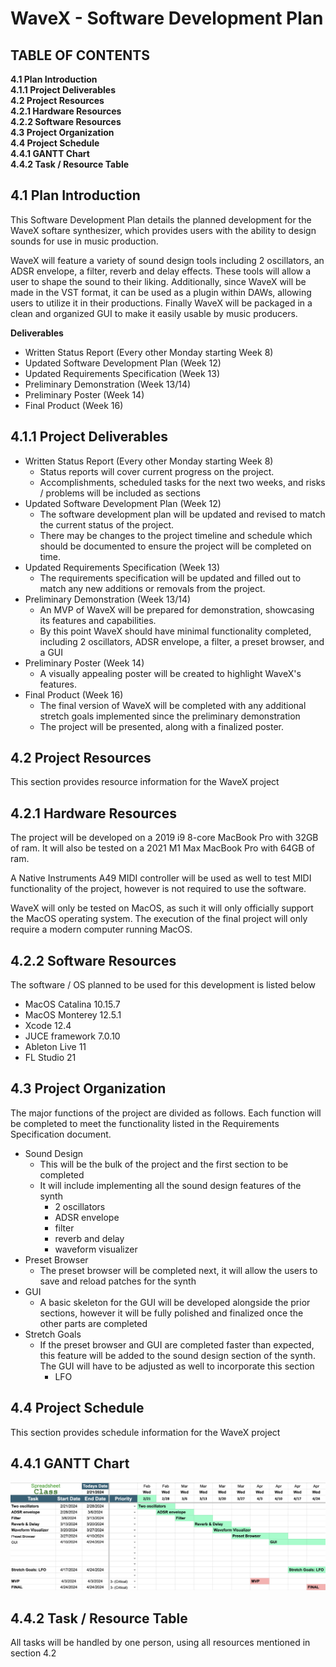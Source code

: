 # WaveX - Software Development Plan
## TABLE OF CONTENTS
**4.1   Plan Introduction** \
**4.1.1 Project Deliverables** \
**4.2   Project Resources** \
**4.2.1 Hardware Resources** \
**4.2.2 Software Resources** \
**4.3   Project Organization** \
**4.4   Project Schedule** \
**4.4.1 GANTT Chart** \
**4.4.2 Task / Resource Table**


## 4.1   Plan Introduction
This Software Development Plan details the planned development for the WaveX softare synthesizer, which provides users with the ability to design sounds for use in music production.

WaveX will feature a variety of sound design tools including 2 oscillators, an ADSR envelope, a filter, reverb and delay effects. These tools will allow a user to
shape the sound to their liking. Additionally, since WaveX will be made in the VST format, it can be used as a plugin within DAWs, allowing users to utilize it in their productions. Finally WaveX will be packaged in a clean and organized GUI to make it easily usable by music producers.

**Deliverables**
- Written Status Report (Every other Monday starting Week 8)
- Updated Software Development Plan (Week 12)
- Updated Requirements Specification (Week 13)
- Preliminary Demonstration (Week 13/14)
- Preliminary Poster (Week 14)
- Final Product (Week 16)

## 4.1.1 Project Deliverables
- Written Status Report (Every other Monday starting Week 8)
    - Status reports will cover current progress on the project.
    - Accomplishments, scheduled tasks for the next two weeks, and risks / problems will be included as sections
- Updated Software Development Plan (Week 12)
    - The software development plan will be updated and revised to match the current status of the project.
    - There may be changes to the project timeline and schedule which should be documented to ensure the project will be completed on time.
- Updated Requirements Specification (Week 13)
    - The requirements specification will be updated and filled out to match any new additions or removals from the project.
- Preliminary Demonstration (Week 13/14)
    - An MVP of WaveX will be prepared for demonstration, showcasing its features and capabilities.
    - By this point WaveX should have minimal functionality completed, including 2 oscillators, ADSR envelope, a filter, a preset browser, and a GUI
- Preliminary Poster (Week 14)
    - A visually appealing poster will be created to highlight WaveX's features.
- Final Product (Week 16)
    - The final version of WaveX will be completed with any additional stretch goals implemented since the preliminary demonstration
    - The project will be presented, along with a finalized poster.

## 4.2   Project Resources
This section provides resource information for the WaveX project

## 4.2.1 Hardware Resources
The project will be developed on a 2019 i9 8-core MacBook Pro with 32GB of ram. It will also be tested on a 2021 M1 Max MacBook Pro with 64GB of ram. 

A Native Instruments A49 MIDI controller will be used as well to test MIDI functionality of the project, however is not required to use the software. 

WaveX will only be tested on MacOS, as such it will only officially support the MacOS operating system. The execution of the final project will only require a modern computer running MacOS.

## 4.2.2 Software Resources
The software / OS planned to be used for this development is listed below
- MacOS Catalina 10.15.7
- MacOS Monterey 12.5.1
- Xcode 12.4
- JUCE framework 7.0.10
- Ableton Live 11
- FL Studio 21

## 4.3   Project Organization
The major functions of the project are divided as follows. Each function will be completed to meet the functionality listed in the Requirements Specification document.
- Sound Design
    - This will be the bulk of the project and the first section to be completed
    - It will include implementing all the sound design features of the synth
        - 2 oscillators
        - ADSR envelope
        - filter
        - reverb and delay
        - waveform visualizer
- Preset Browser
    - The preset browser will be completed next, it will allow the users to save and reload patches for the synth
- GUI
    - A basic skeleton for the GUI will be developed alongside the prior sections, however it will be fully polished and finalized once the other parts are completed
- Stretch Goals
  - If the preset browser and GUI are completed faster than expected, this feature will be added to the sound design section of the synth. The GUI will have to be adjusted as well to incorporate this section
    - LFO


## 4.4   Project Schedule
This section provides schedule information for the WaveX project

## 4.4.1 GANTT Chart
![GANTT CHART](https://github.com/georgeh02/seniorproject2/blob/main/Deliverables/GANTT_V1.png)

## 4.4.2 Task / Resource Table
All tasks will be handled by one person, using all resources mentioned in section 4.2
